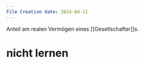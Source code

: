 ```yaml
---
File Creation date: 2024-04-21
---
```

Anteil am realen Vermögen eines [[Gesellschafter]]s. 
# **nicht lernen**